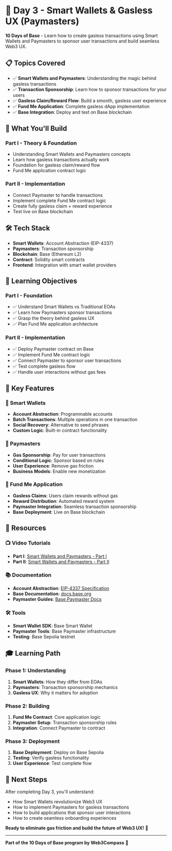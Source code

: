 # 🧠 Day 3 - Smart Wallets & Gasless UX (Paymasters)

**10 Days of Base** - Learn how to create gasless transactions using Smart Wallets and Paymasters to sponsor user transactions and build seamless Web3 UX.

## 📋 Topics Covered

- ✅ **Smart Wallets and Paymasters**: Understanding the magic behind gasless transactions
- ✅ **Transaction Sponsorship**: Learn how to sponsor transactions for your users
- ✅ **Gasless Claim/Reward Flow**: Build a smooth, gasless user experience
- ✅ **Fund Me Application**: Complete gasless dApp implementation
- ✅ **Base Integration**: Deploy and test on Base blockchain

## 🎯 What You'll Build

### Part I - Theory & Foundation
- Understanding Smart Wallets and Paymasters concepts
- Learn how gasless transactions actually work
- Foundation for gasless claim/reward flow
- Fund Me application contract logic

### Part II - Implementation
- Connect Paymaster to handle transactions
- Implement complete Fund Me contract logic
- Create fully gasless claim + reward experience
- Test live on Base blockchain

## 🛠️ Tech Stack

- **Smart Wallets**: Account Abstraction (EIP-4337)
- **Paymasters**: Transaction sponsorship
- **Blockchain**: Base (Ethereum L2)
- **Contract**: Solidity smart contracts
- **Frontend**: Integration with smart wallet providers

## 🚀 Learning Objectives

### Part I - Foundation
- ✅ Understand Smart Wallets vs Traditional EOAs
- ✅ Learn how Paymasters sponsor transactions
- ✅ Grasp the theory behind gasless UX
- ✅ Plan Fund Me application architecture

### Part II - Implementation
- ✅ Deploy Paymaster contract on Base
- ✅ Implement Fund Me contract logic
- ✅ Connect Paymaster to sponsor user transactions
- ✅ Test complete gasless flow
- ✅ Handle user interactions without gas fees

## 🎨 Key Features

### 🧠 Smart Wallets
- **Account Abstraction**: Programmable accounts
- **Batch Transactions**: Multiple operations in one transaction
- **Social Recovery**: Alternative to seed phrases
- **Custom Logic**: Built-in contract functionality

### 💨 Paymasters
- **Gas Sponsorship**: Pay for user transactions
- **Conditional Logic**: Sponsor based on rules
- **User Experience**: Remove gas friction
- **Business Models**: Enable new monetization

### 🎯 Fund Me Application
- **Gasless Claims**: Users claim rewards without gas
- **Reward Distribution**: Automated reward system
- **Paymaster Integration**: Seamless transaction sponsorship
- **Base Deployment**: Live on Base blockchain

## 🔗 Resources

### 📺 Video Tutorials
- **Part I**: [Smart Wallets and Paymasters - Part I](https://youtube.com/watch?v=day3-part1)
- **Part II**: [Smart Wallets and Paymasters - Part II](https://youtube.com/watch?v=day3-part2)

### 📚 Documentation
- **Account Abstraction**: [EIP-4337 Specification](https://eips.ethereum.org/EIPS/eip-4337)
- **Base Documentation**: [docs.base.org](https://docs.base.org)
- **Paymaster Guides**: [Base Paymaster Docs](https://docs.base.org/paymasters)

### 🛠️ Tools
- **Smart Wallet SDK**: Base Smart Wallet
- **Paymaster Tools**: Base Paymaster infrastructure
- **Testing**: Base Sepolia testnet

## 🎓 Learning Path

### Phase 1: Understanding
1. **Smart Wallets**: How they differ from EOAs
2. **Paymasters**: Transaction sponsorship mechanics
3. **Gasless UX**: Why it matters for adoption

### Phase 2: Building
1. **Fund Me Contract**: Core application logic
2. **Paymaster Setup**: Transaction sponsorship rules
3. **Integration**: Connect Paymaster to contract

### Phase 3: Deployment
1. **Base Deployment**: Deploy on Base Sepolia
2. **Testing**: Verify gasless functionality
3. **User Experience**: Test complete flow

## 🚀 Next Steps

After completing Day 3, you'll understand:
- How Smart Wallets revolutionize Web3 UX
- How to implement Paymasters for gasless transactions
- How to build applications that sponsor user interactions
- How to create seamless onboarding experiences

**Ready to eliminate gas friction and build the future of Web3 UX!** 🚀

---

**Part of the 10 Days of Base program by Web3Compass** 🧭